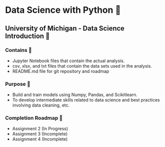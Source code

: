 # Data Science with Python 📖
## University of Michigan - Data Science Introduction 📖

### Contains 📖
- Jupyter Notebook files that contain the actual analysis.
- csv, xlsx, and txt files that contain the data sets used in the analysis.
- README.md file for git repository and roadmap

### Purpose 📖
* Build and train models using Numpy, Pandas, and Scikitlearn.
* To develop intermediate skills related to data science and best practices involving data cleaning, etc.

### Completion Roadmap 📖
* Assignment 2 (In Progress)
* Assignment 3 (Incomplete)
* Assignment 4 (Incomplete)

